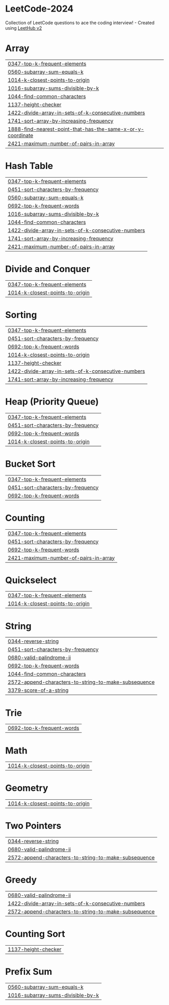 # LeetCode-2024
Collection of LeetCode questions to ace the coding interview! - Created using [LeetHub v2](https://github.com/arunbhardwaj/LeetHub-2.0)


# Array
|  |
| ------- |
| [0347-top-k-frequent-elements](https://github.com/Aniketshah3767/LeetCode-2024/tree/master/0347-top-k-frequent-elements) |
| [0560-subarray-sum-equals-k](https://github.com/Aniketshah3767/LeetCode-2024/tree/master/0560-subarray-sum-equals-k) |
| [1014-k-closest-points-to-origin](https://github.com/Aniketshah3767/LeetCode-2024/tree/master/1014-k-closest-points-to-origin) |
| [1016-subarray-sums-divisible-by-k](https://github.com/Aniketshah3767/LeetCode-2024/tree/master/1016-subarray-sums-divisible-by-k) |
| [1044-find-common-characters](https://github.com/Aniketshah3767/LeetCode-2024/tree/master/1044-find-common-characters) |
| [1137-height-checker](https://github.com/Aniketshah3767/LeetCode-2024/tree/master/1137-height-checker) |
| [1422-divide-array-in-sets-of-k-consecutive-numbers](https://github.com/Aniketshah3767/LeetCode-2024/tree/master/1422-divide-array-in-sets-of-k-consecutive-numbers) |
| [1741-sort-array-by-increasing-frequency](https://github.com/Aniketshah3767/LeetCode-2024/tree/master/1741-sort-array-by-increasing-frequency) |
| [1888-find-nearest-point-that-has-the-same-x-or-y-coordinate](https://github.com/Aniketshah3767/LeetCode-2024/tree/master/1888-find-nearest-point-that-has-the-same-x-or-y-coordinate) |
| [2421-maximum-number-of-pairs-in-array](https://github.com/Aniketshah3767/LeetCode-2024/tree/master/2421-maximum-number-of-pairs-in-array) |
# Hash Table
|  |
| ------- |
| [0347-top-k-frequent-elements](https://github.com/Aniketshah3767/LeetCode-2024/tree/master/0347-top-k-frequent-elements) |
| [0451-sort-characters-by-frequency](https://github.com/Aniketshah3767/LeetCode-2024/tree/master/0451-sort-characters-by-frequency) |
| [0560-subarray-sum-equals-k](https://github.com/Aniketshah3767/LeetCode-2024/tree/master/0560-subarray-sum-equals-k) |
| [0692-top-k-frequent-words](https://github.com/Aniketshah3767/LeetCode-2024/tree/master/0692-top-k-frequent-words) |
| [1016-subarray-sums-divisible-by-k](https://github.com/Aniketshah3767/LeetCode-2024/tree/master/1016-subarray-sums-divisible-by-k) |
| [1044-find-common-characters](https://github.com/Aniketshah3767/LeetCode-2024/tree/master/1044-find-common-characters) |
| [1422-divide-array-in-sets-of-k-consecutive-numbers](https://github.com/Aniketshah3767/LeetCode-2024/tree/master/1422-divide-array-in-sets-of-k-consecutive-numbers) |
| [1741-sort-array-by-increasing-frequency](https://github.com/Aniketshah3767/LeetCode-2024/tree/master/1741-sort-array-by-increasing-frequency) |
| [2421-maximum-number-of-pairs-in-array](https://github.com/Aniketshah3767/LeetCode-2024/tree/master/2421-maximum-number-of-pairs-in-array) |
# Divide and Conquer
|  |
| ------- |
| [0347-top-k-frequent-elements](https://github.com/Aniketshah3767/LeetCode-2024/tree/master/0347-top-k-frequent-elements) |
| [1014-k-closest-points-to-origin](https://github.com/Aniketshah3767/LeetCode-2024/tree/master/1014-k-closest-points-to-origin) |
# Sorting
|  |
| ------- |
| [0347-top-k-frequent-elements](https://github.com/Aniketshah3767/LeetCode-2024/tree/master/0347-top-k-frequent-elements) |
| [0451-sort-characters-by-frequency](https://github.com/Aniketshah3767/LeetCode-2024/tree/master/0451-sort-characters-by-frequency) |
| [0692-top-k-frequent-words](https://github.com/Aniketshah3767/LeetCode-2024/tree/master/0692-top-k-frequent-words) |
| [1014-k-closest-points-to-origin](https://github.com/Aniketshah3767/LeetCode-2024/tree/master/1014-k-closest-points-to-origin) |
| [1137-height-checker](https://github.com/Aniketshah3767/LeetCode-2024/tree/master/1137-height-checker) |
| [1422-divide-array-in-sets-of-k-consecutive-numbers](https://github.com/Aniketshah3767/LeetCode-2024/tree/master/1422-divide-array-in-sets-of-k-consecutive-numbers) |
| [1741-sort-array-by-increasing-frequency](https://github.com/Aniketshah3767/LeetCode-2024/tree/master/1741-sort-array-by-increasing-frequency) |
# Heap (Priority Queue)
|  |
| ------- |
| [0347-top-k-frequent-elements](https://github.com/Aniketshah3767/LeetCode-2024/tree/master/0347-top-k-frequent-elements) |
| [0451-sort-characters-by-frequency](https://github.com/Aniketshah3767/LeetCode-2024/tree/master/0451-sort-characters-by-frequency) |
| [0692-top-k-frequent-words](https://github.com/Aniketshah3767/LeetCode-2024/tree/master/0692-top-k-frequent-words) |
| [1014-k-closest-points-to-origin](https://github.com/Aniketshah3767/LeetCode-2024/tree/master/1014-k-closest-points-to-origin) |
# Bucket Sort
|  |
| ------- |
| [0347-top-k-frequent-elements](https://github.com/Aniketshah3767/LeetCode-2024/tree/master/0347-top-k-frequent-elements) |
| [0451-sort-characters-by-frequency](https://github.com/Aniketshah3767/LeetCode-2024/tree/master/0451-sort-characters-by-frequency) |
| [0692-top-k-frequent-words](https://github.com/Aniketshah3767/LeetCode-2024/tree/master/0692-top-k-frequent-words) |
# Counting
|  |
| ------- |
| [0347-top-k-frequent-elements](https://github.com/Aniketshah3767/LeetCode-2024/tree/master/0347-top-k-frequent-elements) |
| [0451-sort-characters-by-frequency](https://github.com/Aniketshah3767/LeetCode-2024/tree/master/0451-sort-characters-by-frequency) |
| [0692-top-k-frequent-words](https://github.com/Aniketshah3767/LeetCode-2024/tree/master/0692-top-k-frequent-words) |
| [2421-maximum-number-of-pairs-in-array](https://github.com/Aniketshah3767/LeetCode-2024/tree/master/2421-maximum-number-of-pairs-in-array) |
# Quickselect
|  |
| ------- |
| [0347-top-k-frequent-elements](https://github.com/Aniketshah3767/LeetCode-2024/tree/master/0347-top-k-frequent-elements) |
| [1014-k-closest-points-to-origin](https://github.com/Aniketshah3767/LeetCode-2024/tree/master/1014-k-closest-points-to-origin) |
# String
|  |
| ------- |
| [0344-reverse-string](https://github.com/Aniketshah3767/LeetCode-2024/tree/master/0344-reverse-string) |
| [0451-sort-characters-by-frequency](https://github.com/Aniketshah3767/LeetCode-2024/tree/master/0451-sort-characters-by-frequency) |
| [0680-valid-palindrome-ii](https://github.com/Aniketshah3767/LeetCode-2024/tree/master/0680-valid-palindrome-ii) |
| [0692-top-k-frequent-words](https://github.com/Aniketshah3767/LeetCode-2024/tree/master/0692-top-k-frequent-words) |
| [1044-find-common-characters](https://github.com/Aniketshah3767/LeetCode-2024/tree/master/1044-find-common-characters) |
| [2572-append-characters-to-string-to-make-subsequence](https://github.com/Aniketshah3767/LeetCode-2024/tree/master/2572-append-characters-to-string-to-make-subsequence) |
| [3379-score-of-a-string](https://github.com/Aniketshah3767/LeetCode-2024/tree/master/3379-score-of-a-string) |
# Trie
|  |
| ------- |
| [0692-top-k-frequent-words](https://github.com/Aniketshah3767/LeetCode-2024/tree/master/0692-top-k-frequent-words) |
# Math
|  |
| ------- |
| [1014-k-closest-points-to-origin](https://github.com/Aniketshah3767/LeetCode-2024/tree/master/1014-k-closest-points-to-origin) |
# Geometry
|  |
| ------- |
| [1014-k-closest-points-to-origin](https://github.com/Aniketshah3767/LeetCode-2024/tree/master/1014-k-closest-points-to-origin) |
# Two Pointers
|  |
| ------- |
| [0344-reverse-string](https://github.com/Aniketshah3767/LeetCode-2024/tree/master/0344-reverse-string) |
| [0680-valid-palindrome-ii](https://github.com/Aniketshah3767/LeetCode-2024/tree/master/0680-valid-palindrome-ii) |
| [2572-append-characters-to-string-to-make-subsequence](https://github.com/Aniketshah3767/LeetCode-2024/tree/master/2572-append-characters-to-string-to-make-subsequence) |
# Greedy
|  |
| ------- |
| [0680-valid-palindrome-ii](https://github.com/Aniketshah3767/LeetCode-2024/tree/master/0680-valid-palindrome-ii) |
| [1422-divide-array-in-sets-of-k-consecutive-numbers](https://github.com/Aniketshah3767/LeetCode-2024/tree/master/1422-divide-array-in-sets-of-k-consecutive-numbers) |
| [2572-append-characters-to-string-to-make-subsequence](https://github.com/Aniketshah3767/LeetCode-2024/tree/master/2572-append-characters-to-string-to-make-subsequence) |
# Counting Sort
|  |
| ------- |
| [1137-height-checker](https://github.com/Aniketshah3767/LeetCode-2024/tree/master/1137-height-checker) |
# Prefix Sum
|  |
| ------- |
| [0560-subarray-sum-equals-k](https://github.com/Aniketshah3767/LeetCode-2024/tree/master/0560-subarray-sum-equals-k) |
| [1016-subarray-sums-divisible-by-k](https://github.com/Aniketshah3767/LeetCode-2024/tree/master/1016-subarray-sums-divisible-by-k) |